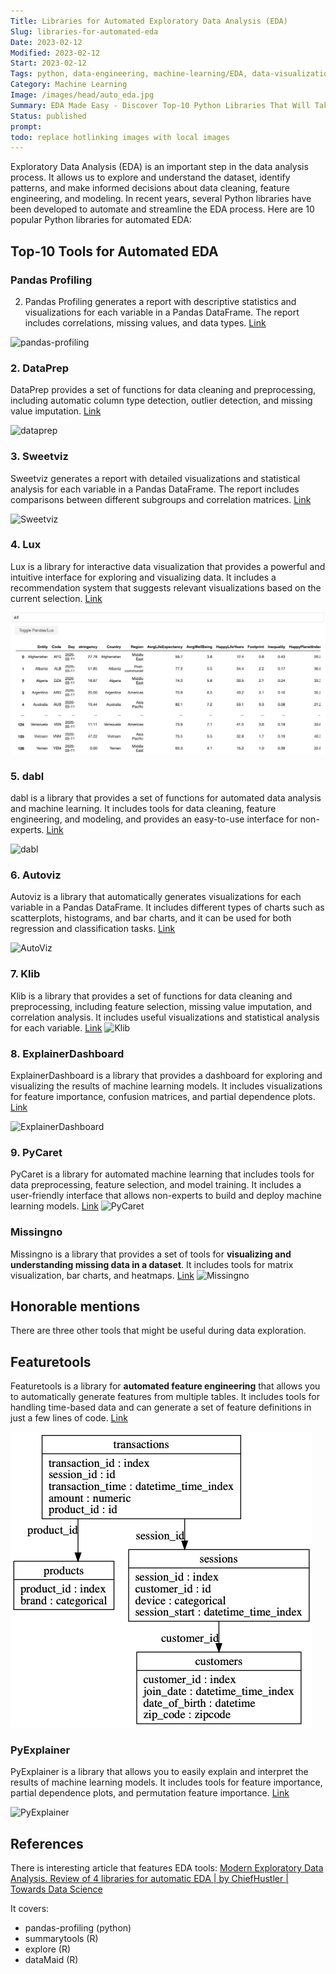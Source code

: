 ```yaml
---
Title: Libraries for Automated Exploratory Data Analysis (EDA)
Slug: libraries-for-automated-eda
Date: 2023-02-12
Modified: 2023-02-12
Start: 2023-02-12
Tags: python, data-engineering, machine-learning/EDA, data-visualization, exploring, exploratory-data-analysis, data-analysis-process, python-libraries, automated-eda, pandas-profiling, dataprep, sweetviz, lux, dabl, autoviz, klib, explainerdashboard, pycaret, missing-data, feature-engineering, featuretools
Category: Machine Learning
Image: /images/head/auto_eda.jpg
Summary: EDA Made Easy - Discover Top-10 Python Libraries That Will Take Your Data Analysis to the Next Level! Learn the Secrets of Automated EDA!
Status: published
prompt:
todo: replace hotlinking images with local images
---
```


Exploratory Data Analysis (EDA) is an important step in the data analysis process. It allows us to explore and understand the dataset, identify patterns, and make informed decisions about data cleaning, feature engineering, and modeling. In recent years, several Python libraries have been developed to automate and streamline the EDA process. Here are 10 popular Python libraries for automated EDA:

## Top-10 Tools for Automated EDA

### Pandas Profiling
2. Pandas Profiling generates a report with descriptive statistics and visualizations for each variable in a Pandas DataFrame. The report includes correlations, missing values, and data types. [Link](https://github.com/pandas-profiling/pandas-profiling)

![pandas-profiling](/images/auto_eda/pandas-profiling.jpg)


### 2.  DataPrep
DataPrep provides a set of functions for data cleaning and preprocessing, including automatic column type detection, outlier detection, and missing value imputation. [Link](https://github.com/sfu-db/dataprep)

![dataprep](/images/auto_eda/dataprep.jpg)

### 3.  Sweetviz
Sweetviz generates a report with detailed visualizations and statistical analysis for each variable in a Pandas DataFrame. The report includes comparisons between different subgroups and correlation matrices. [Link](https://github.com/fbdesignpro/sweetviz)

![Sweetviz](https://camo.githubusercontent.com/0965c07124443fe73d4343ebc1642b8b3c68ef49913f32a42c4b6f567a477143/687474703a2f2f636f6f6c74696d696e672e636f6d2f53562f66656174757265732e706e67)
### 4.  Lux
Lux is a library for interactive data visualization that provides a powerful and intuitive interface for exploring and visualizing data. It includes a recommendation system that suggests relevant visualizations based on the current selection. [Link](https://github.com/lux-org/lux)

![Lux](https://github.com/lux-org/lux-resources/raw/master/readme_img/demohighlight.gif?raw=true)

### 5.  dabl
dabl is a library that provides a set of functions for automated data analysis and machine learning. It includes tools for data cleaning, feature engineering, and modeling, and provides an easy-to-use interface for non-experts. [Link](https://github.com/dabl/dabl)

![dabl](https://dabl.github.io/dev/_images/sphx_glr_plot_mfeat_factors_005.png)

### 6.  Autoviz
Autoviz is a library that automatically generates visualizations for each variable in a Pandas DataFrame. It includes different types of charts such as scatterplots, histograms, and bar charts, and it can be used for both regression and classification tasks. [Link](https://github.com/AutoViML/AutoViz)

![AutoViz](https://github.com/AutoViML/AutoViz/raw/master/var_charts.JPG)
    
### 7.  Klib
Klib is a library that provides a set of functions for data cleaning and preprocessing, including feature selection, missing value imputation, and correlation analysis. It includes useful visualizations and statistical analysis for each variable. [Link](https://github.com/akanz1/klib)
![Klib](https://raw.githubusercontent.com/akanz1/klib/main/examples/images/header.png)

### 8.  ExplainerDashboard
ExplainerDashboard is a library that provides a dashboard for exploring and visualizing the results of machine learning models. It includes visualizations for feature importance, confusion matrices, and partial dependence plots. [Link](https://github.com/oegedijk/explainerdashboard)

![ExplainerDashboard](https://github.com/oegedijk/explainerdashboard/raw/master/explainerdashboard.gif)

### 9.  PyCaret
PyCaret is a library for automated machine learning that includes tools for data preprocessing, feature selection, and model training. It includes a user-friendly interface that allows non-experts to build and deploy machine learning models. [Link](https://github.com/pycaret/pycaret)
![PyCaret](https://github.com/pycaret/pycaret/raw/master/docs/images/pycaret_ts_quickdemo.gif)

### Missingno
Missingno is a library that provides a set of tools for **visualizing and understanding missing data in a dataset**. It includes tools for matrix visualization, bar charts, and heatmaps. [Link](https://github.com/ResidentMario/missingno)
![Missingno](https://camo.githubusercontent.com/16475986b81be8268152a4423777683be2d95cdac5d84e70130eb98431959f20/68747470733a2f2f692e696d6775722e636f6d2f675775584b45722e706e67)

## Honorable mentions
There are three other tools that might be useful during data exploration.

## Featuretools
Featuretools is a library for **automated feature engineering** that allows you to automatically generate features from multiple tables. It includes tools for handling time-based data and can generate a set of feature definitions in just a few lines of code. [Link](https://github.com/FeatureLabs/featuretools)

![Featuretools](https://github.com/alteryx/featuretools/raw/main/docs/source/_static/images/entity_set.png?raw=true)

### PyExplainer
PyExplainer is a library that allows you to easily explain and interpret the results of machine learning models. It includes tools for feature importance, partial dependence plots, and permutation feature importance. [Link](https://github.com/awsm-research/pyExplainer)

![PyExplainer](https://github.com/awsm-research/PyExplainer/raw/master/img/pyexplainer_snap_demo.gif)

## References
There is interesting article that features EDA tools:
[Modern Exploratory Data Analysis. Review of 4 libraries for automatic EDA | by ChiefHustler | Towards Data Science](https://towardsdatascience.com/modern-exploratory-data-analysis-29fdbecec957)

It covers:
-   pandas-profiling (python)
-   summarytools (R)
-   explore (R)
-   dataMaid (R)

